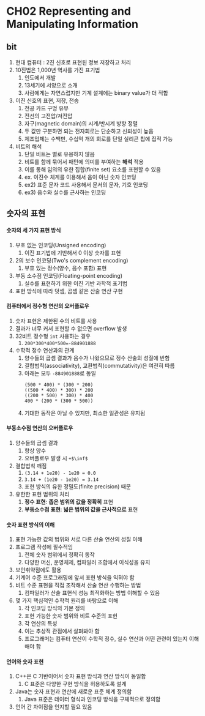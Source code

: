 # CH02 Representing and Manipulating Information

## bit

1. 현대 컴퓨터 : 2진 신호로 표현된 정보 저장하고 처리
2. 10진법은 1,000년 역사를 가진 표기법
   1. 인도에서 개발
   2. 13세기에 서양으로 소개
   3. 사람에게는 자연스럽지만 기계 설계에는 binary value가 더 적합
3. 이진 신호의 표현, 저장, 전송
   1. 천공 카드 구멍 유무
   2. 전선의 고전압/저전압
   3. 자구(magnetic domain)의 시계/반시계 방향 정렬
   4. 두 값만 구분하면 되는 전자회로는 단순하고 신뢰성이 높음
   5. 제조업체는 수백만, 수십억 개의 회로를 단일 실리콘 칩에 집적 가능
4. 비트의 해석
   1. 단일 비트는 별로 유용하지 않음
   2. 비트를 함께 묶어서 패턴에 의미를 부여하는 **해석** 적용
   3. 이를 통해 임의의 유한 집합(finite set) 요소를 표현할 수 있음
   4. ex. 이진수 체계를 이용해서 음이 아닌 숫자 인코딩
   5. ex2) 표준 문자 코드 사용해서 문서의 문자, 기호 인코딩
   6. ex3) 음수와 실수를 근사하는 인코딩

## 숫자의 표현

#### 숫자의 세 가지 표현 방식
1. 부호 없는 인코딩(Unsigned encoding)
   1. 이진 표기법에 기반해서 0 이상 숫자를 표현
2. 2의 보수 인코딩(Two's complement encoding)
   1. 부호 있는 정수(양수, 음수 포함) 표현
3. 부동 소수점 인코딩(Floating-point encoding)
   1. 실수를 표현하기 위한 이진 기반 과학적 표기법
4. 표현 방식에 따라 덧셈, 곱셈 같은 산술 연산 구현

#### 컴퓨터에서 정수형 연산의 오버플로우

1. 숫자 표현은 제한된 수의 비트를 사용
2. 결과가 너무 커서 표현할 수 없으면 overflow 발생
3. 32비트 정수형 `int` 사용하는 경우
   1. `200*300*400*500=-884901888`
4. 수학적 정수 연산과의 관계
   1. 양수들의 곱셈 결과가 음수가 나왔으므로 정수 산술의 성질에 반함
   2. 결합법칙(associativity), 교환법칙(commutativity)은 여전히 따름
   3. 아래는 모두 `-884901888`로 동일
      ```text
      (500 * 400) * (300 * 200)
      ((500 * 400) * 300) * 200
      ((200 * 500) * 300) * 400
      400 * (200 * (300 * 500))
      ```
   4. 기대한 동작은 아닐 수 있지만, 최소한 일관성은 유지됨

#### 부동소수점 연산의 오버플로우 
1. 양수들의 곱셈 결과 
   1. 항상 양수
   2. 오버플로우 발생 시 `+$\inf$`
2. 결합법칙 깨짐
   1. `(3.14 + 1e20) - 1e20 = 0.0`
   2. `3.14 + (1e20 - 1e20) = 3.14`
   3. 표현 방식의 유한 정밀도(finite precision) 때문
3. 유한한 표현 범위의 처리
   1. **정수 표현**: **좁은 범위의 값을 정확히** 표현
   2. **부동소수점 표현**: **넓은 범위의 값을 근사적으로** 표현

#### 숫자 표현 방식의 이해
1. 표현 가능한 값의 범위와 서로 다른 산술 연산의 성질 이해
2. 프로그램 작성에 필수적임
   1. 전체 숫자 범위에서 정확히 동작
   2. 다양한 머신, 운영체제, 컴파일러 조합에서 이식성을 유지
3. 보안취약점에도 활용
4. 기계어 수준 프로그래밍에 앞서 표현 방식을 익혀야 함
5. 비트 수준 표현을 직접 조작해서 산술 연산 수행하는 방법
   1. 컴파일러가 산술 표현식 성능 최적화하는 방법 이해할 수 있음
6. 몇 가지 핵심적인 수학적 원리를 바탕으로 이해
   1. 각 인코딩 방식의 기본 정의
   2. 표현 가능한 숫자 범위와 비트 수준의 표현
   3. 각 연산의 특성
   4. 이는 추상적 관점에서 살펴봐야 함
   5. 프로그래머는 컴퓨터 연산이 수학적 정수, 실수 연산과 어떤 관련이 있는지 이해해야 함
  
#### 언어와 숫자 표현
1. C++은 C 기반이어서 숫자 표현 방식과 연산 방식이 동일함
   1. C 표준은 다양한 구현 방식을 허용하도록 설계
2. Java는 숫자 표현과 연산에 새로운 표준 체계 정의함
   1. Java 표준은 데이터 형식과 인코딩 방식을 구체적으로 정의함
3. 언어 간 차이점을 인지할 필요 있음